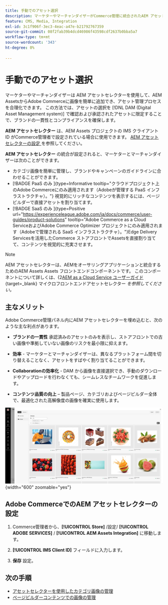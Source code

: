 ```yaml
---
title: 手動でのアセット選択
description: マーケターやマーチャンダイザーがCommerce管理に統合されたAEM アセットセレクターを使用して、AEM AssetsからAdobe Commerceに画像を簡単に追加し、アセット管理を効率化する方法を説明します。
feature: CMS, Media, Integration
exl-id: 3c1f906f-3ec3-4eac-a47e-b21792767359
source-git-commit: 08f2fab39b4dcd46986f43598cdf2637b0bba5a7
workflow-type: tm+mt
source-wordcount: '343'
ht-degree: 0%

---
```


# 手動でのアセット選択

マーケターやマーチャンダイザーは **&#x200B;**&#x200B;AEM アセットセレクターを使用して、AEM AssetsからAdobe Commerceに画像を簡単に追加でき、アセット管理プロセスを合理化できます。 この方法では、アセットの選択を [!DNL DAM (Digital Asset Management system)] で確認および承認されたアセットに限定することで、ブランドの一貫性とコンプライアンスを確保します。

**AEM アセットセレクター** は、AEM Assets プロジェクトの IMS クライアント ID がCommerce管理者で設定されている場合に使用できます。 [AEM アセットセレクターの設定 ](#configure-the-aem-asset-selector-in-adobe-commerce) を参照してください。

**AEM アセットセレクター** の統合が設定されると、マーケターとマーチャンダイザーは次のことができます。

* カテゴリ画像を簡単に管理し、ブランドやキャンペーンのガイドラインに合わせることができます。
* [!BADGE PaaS のみ &#x200B;]{type=Informative tooltip="クラウドプロジェクト上のAdobe Commerceにのみ適用されます（Adobeが管理する PaaS インフラストラクチャ）。"} 視覚的にリッチなコンテンツを表示するには、ページビルダーで直接アセットを割り当てます。
* [!BADGE SaaS のみ &#x200B;]{type=Positive url="https://experienceleague.adobe.com/ja/docs/commerce/user-guides/product-solutions" tooltip="Adobe Commerce as a Cloud ServiceおよびAdobe Commerce Optimizer プロジェクトにのみ適用されます（Adobeで管理される SaaS インフラストラクチャ）。"}Edge Delivery Servicesを活用したCommerce ストアフロントでAssetsを直接割り当てて、コンテンツを視覚的に充実させます。

>[!NOTE]
>
> AEM アセットセレクターは、AEMをオーサリングアプリケーションと統合するためのAEM Assets Assets フロントエンドコンポーネントです。 このコンポーネントについて詳しくは、&lbrace;2[AEM as a Cloud Service ユーザーガイド ](https://experienceleague.adobe.com/ja/docs/experience-manager-cloud-service/content/assets/manage/asset-selector/overview-asset-selector){target=_blank} マイクロフロントエンドアセットセレクター *を参照してください。*

## 主なメリット

Adobe Commerce管理パネル内にAEM アセットセレクターを埋め込むと、次のような主な利点があります。

* **ブランドの一貫性** 承認済みのアセットのみを表示し、ストアフロントでの古い画像や準拠していない画像のリスクを最小限に抑えます。

* **効率** - マーケターとマーチャンダイザーは、異なるプラットフォーム間を切り替えることなく、アセットをすばやく割り当てることができます。

* **Collaborationの効率化** - DAM から画像を直接選択でき、手動のダウンロードやアップロードを行わなくても、シームレスなチームワークを促進します。

* **コンテンツ品質の向上** – 製品ページ、カテゴリおよびページビルダー全体で、最適化された高解像度の画像を確実に使用します。

![ アセットセレクター ](../assets/asset-selector.png){width="600" zoomable="yes"}

## Adobe CommerceでのAEM アセットセレクターの設定

1. Commerce管理者から、**[!UICONTROL Store]** /設定/ **[!UICONTROL ADOBE SERVICES]** / **[!UICONTROL AEM Assets Integration]** に移動します。

1. **[!UICONTROL IMS Client ID]** フィールドに入力します。

1. **保存** 設定。

## 次の手順

* [アセットセレクターを使用したカテゴリ画像の管理](../manage-assets.md#category-images)
* [ページビルダーコンテンツでの画像の管理](../manage-assets.md#using-aem-asset-selector-in-page-builder)
